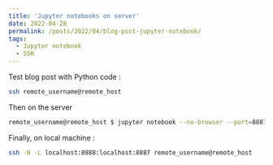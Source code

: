 ```yaml
---
title: 'Jupyter notebooks on server'
date: 2022-04-28
permalink: /posts/2022/04/blog-post-jupyter-notebook/
tags:
  - Jupyter notebook
  - SSH
---
```


Test blog post with Python code : 


```bash
ssh remote_username@remote_host
```


Then on the server


```bash
remote_username@remote_host $ jupyter notebook --no-browser --port=8887
```

Finally, on local machine : 


```bash
ssh -N -L localhost:8888:localhost:8887 remote_username@remote_host
```
